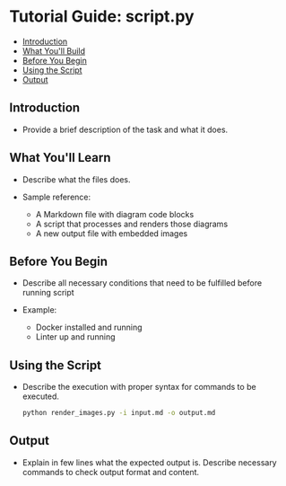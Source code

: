 # Tutorial Guide: script.py

<!-- toc -->

- [Introduction](#introduction)
- [What You'll Build](#what-youll-build)
- [Before You Begin](#before-you-begin)
- [Using the Script](#using-the-script)
- [Output](#output)

<!-- tocstop -->

## Introduction

- Provide a brief description of the task and what it does.

## What You'll Learn

- Describe what the files does.

- Sample reference:
  - A Markdown file with diagram code blocks
  - A script that processes and renders those diagrams
  - A new output file with embedded images

## Before You Begin

- Describe all necessary conditions that need to be fulfilled before running
  script

- Example:
  - Docker installed and running
  - Linter up and running

## Using the Script

- Describe the execution with proper syntax for commands to be executed.
  ```bash
  python render_images.py -i input.md -o output.md
  ```

## Output

- Explain in few lines what the expected output is. Describe necessary commands
  to check output format and content.
